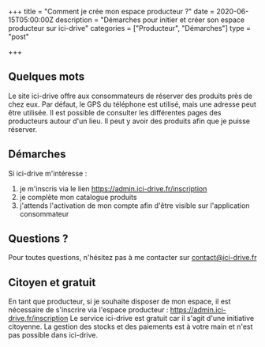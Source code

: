 +++
title = "Comment je crée mon espace producteur ?"
date = 2020-06-15T05:00:00Z
description = "Démarches pour initier et créer son espace producteur sur ici-drive"
categories = ["Producteur", "Démarches"]
type = "post"

+++

## Quelques mots
Le site ici-drive offre aux consommateurs de réserver des produits près de chez eux.
Par défaut, le GPS du téléphone est utilisé, mais une adresse peut être utilisée.
Il est possible de consulter les différentes pages des producteurs autour d'un lieu. Il peut y avoir des produits afin que je puisse réserver.

## Démarches
Si ici-drive m'intéresse :
1) je m'inscris via le lien https://admin.ici-drive.fr/inscription
2) je complète mon catalogue produits
3) j'attends l'activation de mon compte afin d'être visible sur l'application consommateur

## Questions ?
Pour toutes questions, n'hésitez pas à me contacter sur contact@ici-drive.fr

## Citoyen et gratuit
En tant que producteur, si je souhaite disposer de mon espace, il est nécessaire de s'inscrire via l'espace producteur :
https://admin.ici-drive.fr/inscription
Le service ici-drive est gratuit car il s'agit d'une initiative citoyenne.
La gestion des stocks et des paiements est à votre main et n'est pas possible dans ici-drive.